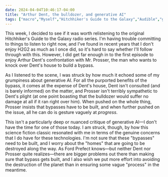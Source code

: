 ```yaml
---
date: 2024-04-04T10:46:17-04:00
title: "Arthur Dent, the bulldozer, and generative AI"
tags: ["macro","Myself","Hitchhiker's Guide to the Galaxy","Audible","generative AI"]
---
```

This week, I decided to see if it was worth relistening to the original Hitchhiker's Guide to the Galaxy radio series. I'm having trouble committing to things to listen to right now, and I've found in recent years that I don't enjoy H2G2 as much as I once did, so it's hard to say whether I'll follow through with this. However, I did get far enough in to the first episode to enjoy Arthur Dent's confrontation with Mr. Prosser, the man who wants to knock over Dent's house to build a bypass.

As I listened to the scene, I was struck by how much it echoed some of my grumpiness about generative AI. For all the purported benefits of the bypass, it comes at the expense of Dent's house, Dent isn't consulted (and is barely informed) on the matter, and Prosser isn't terribly sympathetic to Dent's plight (at one point boasting that the bulldozer would suffer no damage at all if it ran right over him). When pushed on the whole thing, Prosser insists that bypasses have to be built, and when further pushed on the issue, all he can do is gesture vaguely at *progress*. 

This isn't a particularly deep or nuanced critique of generative AI—I don't have the time for one of those today. I am struck, though, by how this science fiction classic resonated with me in terms of the genuine concerns that I do have for these technologies. I'm not sure that these "bypasses" need to be built, and I worry about the "homes" that are going to be destroyed along the way. As Ford Prefect knows—but neither Dent nor Prosser quite realizes—there are bigger problems out there than making sure that bypass gets built, and I also wish we put more effort into avoiding the destruction of the planet than in ensuring some vague "process" in the meantime.